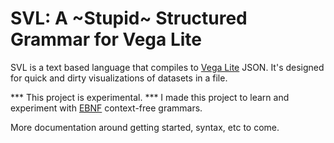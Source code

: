 # SVL: A ~Stupid~ Structured Grammar for Vega Lite

SVL is a text based language that compiles to [Vega Lite](https://vega.github.io/vega-lite/) JSON.
It's designed for quick and dirty visualizations of datasets in a file.

*** This project is experimental. *** I made this project to learn and experiment with [EBNF](https://en.wikipedia.org/wiki/Extended_Backus%E2%80%93Naur_form) context-free grammars.

More documentation around getting started, syntax, etc to come.